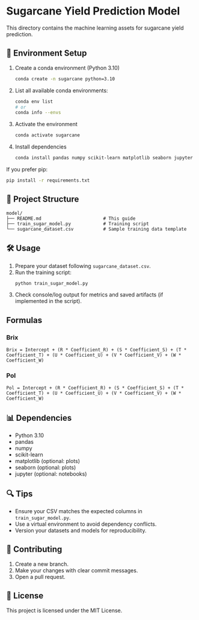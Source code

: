 # Sugarcane Yield Prediction Model

This directory contains the machine learning assets for sugarcane yield prediction.

## 🚀 Environment Setup

1. Create a conda environment (Python 3.10)
   ```bash
   conda create -n sugarcane python=3.10
   ```

2. List all available conda environments:
    ```bash
    conda env list
    # or
    conda info --envs
    ```

3. Activate the environment
   ```bash
   conda activate sugarcane
   ```

4. Install dependencies
   ```bash
   conda install pandas numpy scikit-learn matplotlib seaborn jupyter
   ```

If you prefer pip:
```bash
pip install -r requirements.txt
```

## 📁 Project Structure

```
model/
├── README.md                       # This guide
├── train_sugar_model.py            # Training script
└── sugarcane_dataset.csv           # Sample training data template
```

## 🛠 Usage

1. Prepare your dataset following `sugarcane_dataset.csv`.
2. Run the training script:
   ```bash
   python train_sugar_model.py
   ```
3. Check console/log output for metrics and saved artifacts (if implemented in the script).

## Formulas

### Brix
```
Brix = Intercept + (R * Coefficient_R) + (S * Coefficient_S) + (T * Coefficient_T) + (U * Coefficient_U) + (V * Coefficient_V) + (W * Coefficient_W)
```

### Pol
```
Pol = Intercept + (R * Coefficient_R) + (S * Coefficient_S) + (T * Coefficient_T) + (U * Coefficient_U) + (V * Coefficient_V) + (W * Coefficient_W)
```

## 📊 Dependencies

- Python 3.10
- pandas
- numpy
- scikit-learn
- matplotlib (optional: plots)
- seaborn (optional: plots)
- jupyter (optional: notebooks)

## 🔍 Tips

- Ensure your CSV matches the expected columns in `train_sugar_model.py`.
- Use a virtual environment to avoid dependency conflicts.
- Version your datasets and models for reproducibility.

## 🤝 Contributing

1. Create a new branch.
2. Make your changes with clear commit messages.
3. Open a pull request.

## 📝 License

This project is licensed under the MIT License.